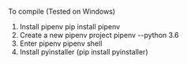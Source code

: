 To compile (Tested on Windows)
1. Install pipenv
	pip install pipenv
2. Create a new pipenv project
	pipenv --python 3.6
3. Enter pipenv
	pipenv shell
1. Install pyinstaller (pip install pyinstaller)
